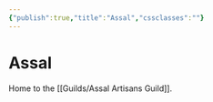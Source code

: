 ```yaml
---
{"publish":true,"title":"Assal","cssclasses":""}
---
```


# Assal

Home to the [[Guilds/Assal Artisans Guild]].